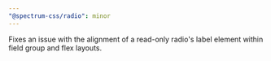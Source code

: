 ```yaml
---
"@spectrum-css/radio": minor
---
```


Fixes an issue with the alignment of a read-only radio's label element within field group and flex layouts.
